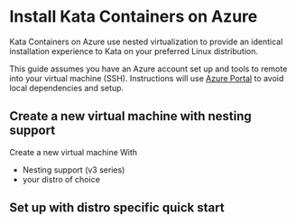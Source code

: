 # Install Kata Containers on Azure

Kata Containers on Azure use nested virtualization to provide an identical installation experience to Kata on your preferred Linux distribution.  

This guide assumes you have an Azure account set up and tools to remote into your virtual machine (SSH).  Instructions will use [Azure Portal](https://portal.azure.com/) to avoid local dependencies and setup.

## Create a new virtual machine with nesting support

Create a new virtual machine With
* Nesting support (v3 series)
* your distro of choice

## Set up with distro specific quick start

